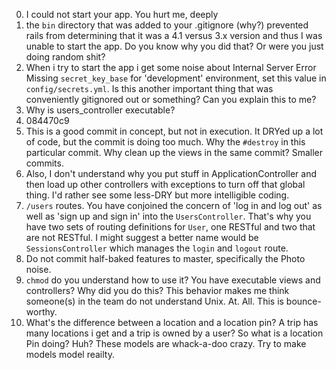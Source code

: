 0.  I could not start your app.  You hurt me, deeply
  1.  the `bin` directory that was added to your .gitignore (why?) prevented rails from determining that it was a 4.1 versus 3.x version and thus I was unable to start the app.  Do you know why you did that?  Or were you just doing random shit?
  1.  When i try to start the app i get some noise about Internal Server Error
Missing `secret_key_base` for 'development' environment, set this value in
`config/secrets.yml`.  Is this another important thing that was conveniently
gitignored out or something?  Can you explain this to me?
1.  Why is users_controller executable?
2.  084470c9
  1.  This is a good commit in concept, but not in execution.  It DRYed up a
lot of code, but the commit is doing too much.  Why the `#destroy` in this
particular commit.  Why clean up the views in the same commit?  Smaller
commits.
  1.  Also, I don't understand why you put stuff in ApplicationController and
then load up other controllers with exceptions to turn off that global thing.
I'd rather see some less-DRY but more intelligible coding.
3.  `/users` routes.  You have conjoined the concern of 'log in and log out' as
well as 'sign up and sign in' into the `UsersController`.  That's why you have
two sets of routing definitions for `User`, one RESTful and two that are not
RESTful. I might suggest a better name would be `SessionsController` which
manages the `login` and `logout` route.
4. Do not commit half-baked features to master, specifically the Photo noise.
5.  `chmod` do you understand how to use it?  You have executable views and
controllers?  Why did you do this?  This behavior makes me think someone(s) in
the team do not understand Unix.  At. All.  This is bounce-worthy.
6.  What's the difference between a location and a location pin?  A trip has
many locations i get and a trip is owned by a user?  So what is a location Pin
doing?  Huh?  These models are whack-a-doo crazy.  Try to make models model
reailty.
